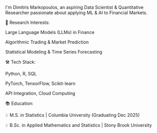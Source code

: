 I'm Dimitris Markopoulos, an aspiring Data Scientist & Quantitative Researcher passionate about applying ML & AI to Financial Markets.

🔬 Research Interests:


Large Language Models (LLMs) in Finance

Algorithmic Trading & Market Prediction

Statistical Modeling & Time Series Forecasting


🛠 Tech Stack:


Python, R, SQL

PyTorch, TensorFlow, Scikit-learn

API Integration, Cloud Computing


📚 Education:


💡 M.S. in Statistics | Columbia University (Graduating Dec 2025)

💡 B.Sc. in Applied Mathematics and Statistics | Stony Brook University
